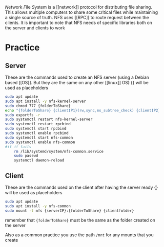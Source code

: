 *N*etwork *F*ile *S*ystem is a [[network]] protocol for distributing file sharing. This allows multiple computers to share some critical files while maintaining a single source of truth. NFS uses [[RPC]] to route request between the clients. It is important to note that NFS needs of specific libraries both on the server and clients to work

# Practice
## Server
These are the commands used to create an NFS server
(using a Debian based [[OS]]. But they are the same on any other [[linux]] OS)
{} will be used as placeholders 
```sh
sudo apt update
sudo apt install -y nfs-kernel-server
sudo chmod 777 {folderToShare}
echo "{folderToShare} {clientIP1}(rw,sync,no_subtree_check) {clientIP2}(rw,sync,no_subtree_check)" >> /etc/exports
sudo exportfs -r
sudo systemctl restart nfs-kernel-server
sudo systemctl restart rpcbind
sudo systemctl start rpcbind
sudo systemctl enable rpcbind
sudo systemctl start nfs-common
sudo systemctl enable nfs-common
#if it fails
	rm /lib/systemd/system/nfs-common.service
	sudo passwd
	systemctl daemon-reload
```
## Client
These are the commands used on the client after having the server ready
{} will be used as placeholders
```sh
sudo apt update
sudo apt install -y nfs-common
sudo mount -t nfs {serverIP}:{folderToShare} {clientfolder}
```
remember that `{folderToShare}` must be the same as the folder created on the server

Also as a common practice you use the path `/mnt` for any mounts that you create